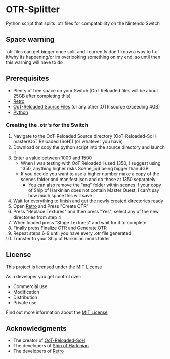 # OTR-Splitter
Python script that splits .otr files for compatability on the Nintendo Switch

## Space warning
.otr files can get bigger once split and I currently don't know a way to fix it/why its happening/or im overlooking something on my end, so until then this warning will have to do

## Prerequisites

  - Plenty of free space on your Switch (OoT Reloaded files will be about 25GB after completing this)
  - [Retro](https://github.com/HarbourMasters64/retro)
  - [OoT-Reloaded Source Files](https://github.com/GhostlyDark/OoT-Reloaded-SoH/tree/master/OoT%20Reloaded%20(SoH)) (or any other .OTR source exceeding 4GB)
  - [Python](https://www.python.org/)

### Creating the .otr's for the Switch

1. Navigate to the OoT-Reloaded Source directory (OoT-Reloaded-SoH-master\OoT Reloaded (SoH)) (or whatever you have)
2. Download or copy the python script into the source directory and launch it
3. Enter a value between 1000 and 1500
   - When I was testing with OoT Reloaded I used 1350, I suggest using 1350, anything higher risks Scene_5/6 being bigger than 4GB
   - If you decide you want to use a higher number make a copy of the scenes folder and manifest.json and do those at 1350 separately
       - You can also remove the "mq" folder within scenes if your copy of Ship of Harkinian does not contain Master Quest, I can't say how much space this will save
4. Wait for everything to finish and get the newly created directories ready
5. Open [Retro](https://github.com/HarbourMasters64/retro) and Press "Create OTR"
6. Press "Replace Textures" and then press "Yes", select any of the new directories from step 4
7. When loaded press "Stage Textures" and wait for it to complete
8. Finally press Finalize OTR and Generate OTR
9. Repeat steps 6-9 until you have every .otr file generated
10. Transfer to your Ship of Harkinian mods folder

## License

This project is licensed under the [MIT License](LICENSE.md)

As a developer you get control over:
- Commercial use
- Modification
- Distribution
- Private use 

Find out more information about the [MIT License](LICENSE.md)

## Acknowledgments

  - The creator of [OoT-Reloaded-SoH](https://github.com/GhostlyDark/OoT-Reloaded-SoH/tree/master)
  - The developers of [Ship of Harkinian](https://github.com/HarbourMasters/Shipwright)
  - The developers of [Retro](https://github.com/HarbourMasters64/retro)
